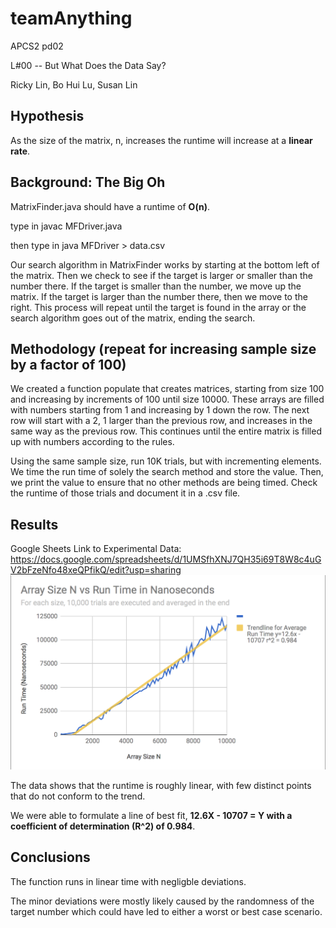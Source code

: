# teamAnything #
APCS2 pd02

L#00 -- But What Does the Data Say?

Ricky Lin, Bo Hui Lu, Susan Lin

## Hypothesis ## 
As the size of the matrix, n, increases the runtime will increase at a **linear rate**.

## Background: The Big Oh ##
MatrixFinder.java should have a runtime of **O(n)**.

type in javac MFDriver.java

then type in java MFDriver > data.csv

Our search algorithm in MatrixFinder works by starting at the bottom left of the matrix. Then we check to see if the target is larger or smaller than the number there. If the target is smaller than the number, we move up the matrix. If the target is larger than the number there, then we move to the right. This process will repeat until the target is found in the array or the search algorithm goes out of the matrix, ending the search.

## Methodology (repeat for increasing sample size by a factor of 100) ##
We created a function populate that creates matrices, starting from size 100 and increasing by increments of 100 until size 10000. These arrays are filled with numbers starting from 1 and increasing by 1 down the row. The next row will start with a 2, 1 larger than the previous row, and increases in the same way as the previous row. This continues until the entire matrix is filled up with numbers according to the rules.

Using the same sample size, run 10K trials, but with incrementing elements. We time the run time of solely the search method and store the value. Then, we print the value to ensure that no other methods are being timed. Check the runtime of those trials and document it in a .csv file.

## Results ##
Google Sheets Link to Experimental Data: https://docs.google.com/spreadsheets/d/1UMSfhXNJ7QH35i69T8W8c4uGV2bFzeNfo48xeQPfikQ/edit?usp=sharing
![](./graph.png)

The data shows that the runtime is roughly linear, with few distinct points that do not conform to the trend.

We were able to formulate a line of best fit, **12.6X - 10707 = Y with a coefficient of determination (R^2) of 0.984**.  

## Conclusions ##
The function runs in linear time with negligble deviations.

The minor deviations were mostly likely caused by the randomness of the target number which could have led to either a worst or best case scenario. 
